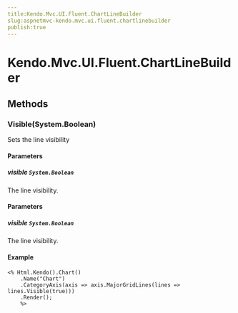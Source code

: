 ```yaml
---
title:Kendo.Mvc.UI.Fluent.ChartLineBuilder
slug:aspnetmvc-kendo.mvc.ui.fluent.chartlinebuilder
publish:true
---
```


# Kendo.Mvc.UI.Fluent.ChartLineBuilder

## Methods

### Visible(System.Boolean)
Sets the line visibility

#### Parameters

##### visible `System.Boolean`
The line visibility.

#### Parameters

##### visible `System.Boolean`
The line visibility.

#### Example
    <% Html.Kendo().Chart()
        .Name("Chart")
        .CategoryAxis(axis => axis.MajorGridLines(lines => lines.Visible(true)))
        .Render();
        %>